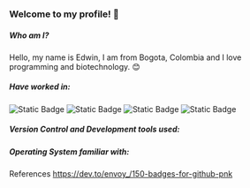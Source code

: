 ### Welcome to my profile! 👋

##### Who am I?

Hello, my name is Edwin, I am from Bogota, Colombia and I love programming and biotechnology. 😊

##### Have worked in:

![Static Badge](https://img.shields.io/badge/Angular-DD0031?style=for-the-badge&logo=angular&logoColor=white) ![Static Badge](https://img.shields.io/badge/TypeScript-007ACC?style=for-the-badge&logo=typescript&logoColor=white) ![Static Badge](https://img.shields.io/badge/JavaScript-F7DF1E?style=for-the-badge&logo=javascript&logoColor=black) ![Static Badge](https://img.shields.io/badge/Python-3776AB?style=for-the-badge&logo=python&logoColor=white)

##### Version Control and Development tools used:

##### Operating System familiar with:


References
https://dev.to/envoy_/150-badges-for-github-pnk

<!--
**EdwinB5/edwinb5** is a ✨ _special_ ✨ repository because its `README.md` (this file) appears on your GitHub profile.

Here are some ideas to get you started:

- 🔭 I’m currently working on ...
- 🌱 I’m currently learning ...
- 👯 I’m looking to collaborate on ...
- 🤔 I’m looking for help with ...
- 💬 Ask me about ...
- 📫 How to reach me: ...
- 😄 Pronouns: ...
- ⚡ Fun fact: ...
-->
